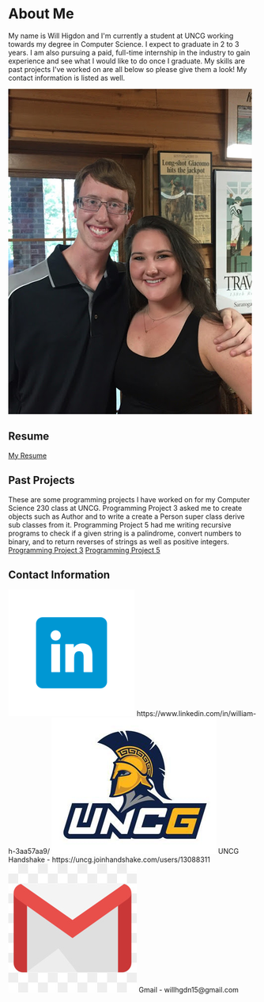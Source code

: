 # About Me
My name is Will Higdon and I'm currently a student at UNCG working towards my degree in Computer Science. I expect to graduate in 2 to 3 years. I am also pursuing a paid, full-time internship in the industry to gain experience and see what I would like to do once I graduate. My skills are past projects I've worked on are all below so please give them a look! My contact information is listed as well. 

<img src="https://raw.githubusercontent.com/YaBOIWill/YaBOIWill.github.io/master/pfp.jpg" alt="pfp.jpg"/> 

## Resume
[My Resume](https://docs.google.com/document/d/1nomg6lzaZUmiGV2K6SmL8BShrlkjHql2G6q1qVlUXUE/edit?usp=sharing)

## Past Projects
These are some programming projects I have worked on for my Computer Science 230 class at UNCG. Programming Project 3 asked me to create objects such as Author and to write a create a Person super class derive sub classes from it. Programming Project 5 had me writing recursive programs to check if a given string is a palindrome, convert numbers to binary, and to return reverses of strings as well as positive integers. 
[Programming Project 3](https://github.com/uncg-csc230-spring-2019-classroom-2/programming-assignment-3-YaBOIWill)
[Programming Project 5](https://github.com/uncg-csc230-spring-2019-classroom-2/programming-assignment-5-YaBOIWill)

## Contact Information
<img src="https://raw.githubusercontent.com/YaBOIWill/YaBOIWill.github.io/master/linkedin.png" alt="linkedin.png"/> 
 https://www.linkedin.com/in/william-h-3aa57aa9/

<img src="https://raw.githubusercontent.com/YaBOIWill/YaBOIWill.github.io/master/UNCG.jpg" alt="UNCG.jpg"/> 
 UNCG Handshake - https://uncg.joinhandshake.com/users/13088311

<img src="https://raw.githubusercontent.com/YaBOIWill/YaBOIWill.github.io/master/gmail-logo.jpg" alt="gmail.jpg"/> 
 Gmail - willhgdn15@gmail.com 

